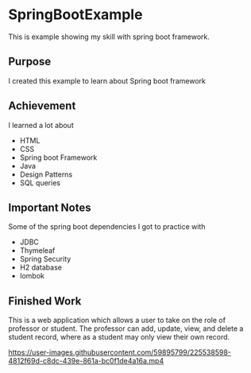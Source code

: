 # SpringBootExample
This is example showing my skill with spring boot framework. 
## Purpose
I created this example to learn about Spring boot framework
## Achievement
I learned a lot about 
- HTML 
- CSS 
- Spring boot Framework 
- Java 
- Design Patterns
- SQL queries
## Important Notes
Some of the spring boot dependencies I got to practice with
- JDBC
- Thymeleaf
- Spring Security
- H2 database
- lombok
## Finished Work
This is a web application which allows a user to take on the role of professor or student. The professor can add, update, view, and delete a student record, where as a student may only view their own record. 

https://user-images.githubusercontent.com/59895799/225538598-4812f69d-c8dc-439e-861a-bc0f1de4a16a.mp4

